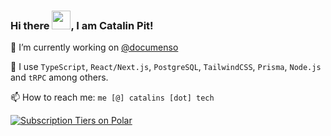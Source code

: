 ### Hi there <img src="https://raw.githubusercontent.com/MartinHeinz/MartinHeinz/master/wave.gif" width="30px">, I am Catalin Pit!

🔭 I’m currently working on [@documenso](https://github.com/documenso/documenso)

🧰 I use `TypeScript`, `React/Next.js`, `PostgreSQL`, `TailwindCSS`, `Prisma`, `Node.js` and `tRPC` among others.

📫 How to reach me: `me [@] catalins [dot] tech`

<!--
**catalinpit/catalinpit** is a ✨ _special_ ✨ repository because its `README.md` (this file) appears on your GitHub profile.

Here are some ideas to get you started:

- 🔭 I’m currently working on ...
- 🌱 I’m currently learning ...
- 👯 I’m looking to collaborate on ...
- 🤔 I’m looking for help with ...
- 💬 Ask me about ...
- 📫 How to reach me: ...
- 😄 Pronouns: ...
- ⚡ Fun fact: ...
-->

<a href="https://polar.sh/catalins-tech/donate"><picture><source media="(prefers-color-scheme: dark)" srcset="https://polar.sh/embed/tiers.svg?org=catalins-tech&darkmode"><img alt="Subscription Tiers on Polar" src="https://polar.sh/embed/tiers.svg?org=catalins-tech"></picture></a>
